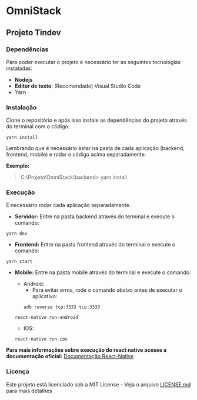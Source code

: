 # OmniStack
## Projeto Tindev

### Dependências

Para poder executar o projeto é necessário ter as seguintes tecnologias instaladas:
- **Nodejs**
- **Editor de texto**: (Recomendado) Visual Studio Code
- Yarn

### Instalação

Clone o repositório e após isso instale as dependências do projeto através do terminal com o código:
```console
yarn install 
```
Lembrando que é necessário estar na pasta de cada aplicação (backend, frontend, mobile) e rodar o código acima separadamente.

**Exemplo:**
> C:\Projeto\OmniStack\backend> yarn install

### Execução

É necessário rodar cada aplicação separadamente.
- **Servidor:** Entre na pasta backend através do terminal e execute o comando:
```console
yarn dev
```

- **Frontend:** Entre na pasta frontend através do terminal e execute o comando:
```console
yarn start
```

- **Mobile:** Entre na pasta mobile através do terminal e execute o comando:
  - Android:
    - Para evitar erros, rode o comando abaixo antes de executar o aplicativo:
    ```console   
    adb reverse tcp:3333 tcp:3333
    ```
  ```console
  react-native run-android
  ```    

  - IOS:
  ```console
  react-native run-ios
  ```

**Para mais informações sobre execução do react native acesse a documentação oficial:** [Documentação React-Native](https://facebook.github.io/react-native/docs/getting-started)


### Licença

Este projeto está licenciado sob a MIT License - Veja o arquivo [LICENSE.md](LICENSE.md) para mais detalhes
